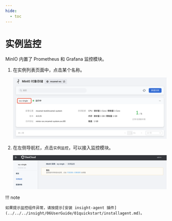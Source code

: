 ```yaml
---
hide:
  - toc
---
```


# 实例监控

MinIO 内置了 Prometheus 和 Grafana 监控模块。

1. 在实例列表页面中，点击某个名称。

    ![点击某个名称](../images/view01.png)

2. 在左侧导航栏，点击`实例监控`，可以接入监控模块。

    ![点击实例监控](../images/insight01.png)

!!! note

    如果提示监控组件异常，请按提示[安装 insight-agent 插件](../../../insight/06UserGuide/01quickstart/installagent.md)。

<!-- 各项监控指标的具体含义稍后补充 (@justedennnnn)。 -->
